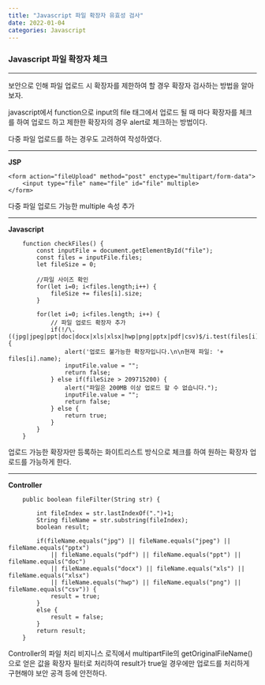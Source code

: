 ```yaml
---
title: "Javascript 파일 확장자 유효성 검사"
date: 2022-01-04
categories: Javascript
---
```


### Javascript 파일 확장자 체크

---

보안으로 인해 파일 업로드 시 확장자를 제한하여 할 경우 확장자 검사하는 방법을 알아보자.

javascript에서 function으로 input의 file 태그에서 업로드 될 때 마다 확장자를 체크를 하여
업로드 하고 제한한 확장자의 경우 alert로 체크하는 방법이다.

다중 파일 업로드를 하는 경우도 고려하여 작성하였다.

---

**JSP**

```
<form action="fileUpload" method="post" enctype="multipart/form-data">
    <input type="file" name="file" id="file" multiple>
</form>
```

다중 파일 업로드 가능한 multiple 속성 추가

---

**Javascript**

```
    function checkFiles() {
		const inputFile = document.getElementById("file");
		const files = inputFile.files;
		let fileSize = 0;

		//파일 사이즈 확인
		for(let i=0; i<files.length;i++) {
			fileSize += files[i].size;
		}

		for(let i=0; i<files.length; i++) {
			// 파일 업로드 확장자 추가
			if(!/\.((jpg|jpeg|ppt|doc|docx|xls|xlsx|hwp|png|pptx|pdf|csv)$/i.test(files[i].name)) {
				alert('업로드 불가능한 확장자입니다.\n\n현재 파일: '+ files[i].name);
				inputFile.value = "";
				return false;
			} else if(fileSize > 209715200) {
				alert("파일은 200MB 이상 업로드 할 수 없습니다.");
				inputFile.value = "";
				return false;
			} else {
				return true;
			}
		}
	}
```

업로드 가능한 확장자만 등록하는 화이트리스트 방식으로 체크를 하여
원하는 확장자 업로드를 가능하게 한다.

---

**Controller**

```
    public boolean fileFilter(String str) {

		int fileIndex = str.lastIndexOf(".")+1;
		String fileName = str.substring(fileIndex);
		boolean result;

		if(fileName.equals("jpg") || fileName.equals("jpeg") || fileName.equals("pptx")
			|| fileName.equals("pdf") || fileName.equals("ppt") || fileName.equals("doc")
			|| fileName.equals("docx") || fileName.equals("xls") || fileName.equals("xlsx")
			|| fileName.equals("hwp") || fileName.equals("png") || fileName.equals("csv")) {
			result = true;
		}
		else {
			result = false;
		}
		return result;
	}
```

Controller의 파일 처리 비지니스 로직에서 multipartFile의 getOriginalFileName()으로 얻은 값을
확장자 필터로 처리하여 result가 true일 경우에만 업로드를 처리하게 구현해야 보안 공격 등에 안전하다.

